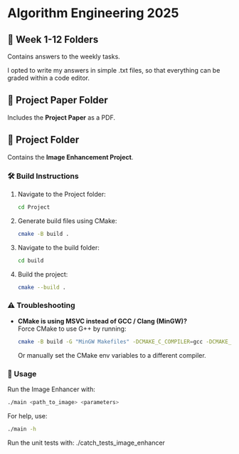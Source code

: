 # Algorithm Engineering 2025

## 📂 Week 1-12 Folders  
Contains answers to the weekly tasks.

I opted to write my answers in simple .txt files,
so that everything can be graded within a code editor.

## 📂 Project Paper Folder  
Includes the **Project Paper** as a PDF.

## 📂 Project Folder  
Contains the **Image Enhancement Project**.

### 🛠️ Build Instructions  
1. Navigate to the Project folder:  
   ```sh
   cd Project
   ```
2. Generate build files using CMake:  
   ```sh
   cmake -B build .
   ```
3. Navigate to the build folder:  
   ```sh
   cd build
   ```
4. Build the project:  
   ```sh
   cmake --build .
   ```

### ⚠️ Troubleshooting  
- **CMake is using MSVC instead of GCC / Clang (MinGW)?**  
  Force CMake to use G++ by running:  
  ```sh
  cmake -B build -G "MinGW Makefiles" -DCMAKE_C_COMPILER=gcc -DCMAKE_CXX_COMPILER=g++
  ```
  Or manually set the CMake env variables to a different compiler.

### 🚀 Usage  
Run the Image Enhancer with:  
```sh
./main <path_to_image> <parameters>
```
For help, use:  
```sh
./main -h
```
Run the unit tests with:
./catch_tests_image_enhancer
